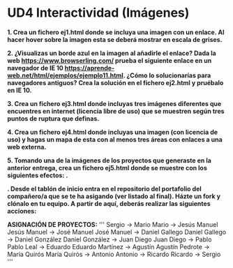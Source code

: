 # UD4 Interactividad (Imágenes)

**1. Crea un fichero ej1.html donde se incluya una imagen con un enlace. Al hacer hover sobre la imagen esta se deberá mostrar en escala de grises.**

**2. ¿Visualizas un borde azul en la imagen al añadirle el enlace? Dada la web https://www.browserling.com/ prueba el siguiente enlace en un navegador de IE 10 https://aprende-web.net/html/ejemplos/ejemplo11.html. ¿Cómo lo solucionarías para navegadores antiguos? Crea la solución en el fichero ej2.html y pruébalo en IE 10.**

**3. Crea un fichero ej3.html donde incluyas tres imágenes diferentes que encuentres en internet (licencia libre de uso) que se muestren según tres puntos de ruptura que definas.**

**4. Crea un fichero ej4.html donde incluyas una imagen (con licencia de uso) y hagas un mapa de esta con al menos tres áreas con enlaces a una web externa.**

**5. Tomando una de la imágenes de los proyectos que generaste en la anterior entrega, crea un fichero ej5.html donde se muestre con los siguientes efectos: .**

**. Desde el tablón de inicio entra en el repositorio del portafolio del compañero/a que se te ha asigando (ver listado al final). Házte un fork y clónalo en tu equipo. A partir de aquí, deberás realizar las siguientes acciones:**


**ASIGNACIÓN DE PROYECTOS:**
'''
Sergio -> Mario
Mario -> Jesús Manuel
Jesús Manuel -> José Manuel
José Manuel -> Daniel Gallego
Daniel Gallego -> Daniel González
Daniel González -> Juan Diego
Juan Diego -> Pablo 
Pablo Leal -> Eduardo 
Eduardo Martínez -> Agustín 
Agustín Pedrote -> María Quirós
María Quirós -> Antonio
Antonio -> Ricardo
Ricardo -> Sergio
'''
